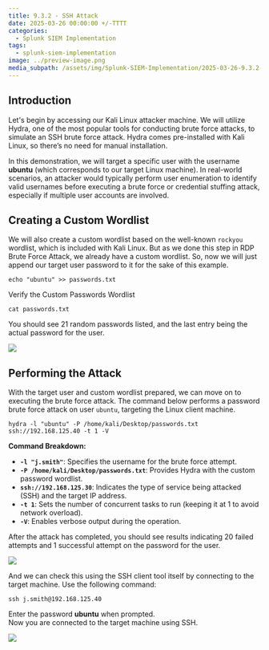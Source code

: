 ```yaml
---
title: 9.3.2 - SSH Attack
date: 2025-03-26 00:00:00 +/-TTTT
categories:
  - Splunk SIEM Implementation
tags:
  - splunk-siem-implementation
image: ../preview-image.png
media_subpath: /assets/img/Splunk-SIEM-Implementation/2025-03-26-9.3.2---SSH-Attack/
---
```


## Introduction
  
Let's begin by accessing our Kali Linux attacker machine. We will utilize Hydra, one of the most popular tools for conducting brute force attacks, to simulate an SSH brute force attack. Hydra comes pre-installed with Kali Linux, so there’s no need for manual installation.  
  
In this demonstration, we will target a specific user with the username **ubuntu** (which corresponds to our target Linux machine). In real-world scenarios, an attacker would typically perform user enumeration to identify valid usernames before executing a brute force or credential stuffing attack, especially if multiple user accounts are involved.  
  
## Creating a Custom Wordlist
  
We will also create a custom wordlist based on the well-known `rockyou` wordlist, which is included with Kali Linux. But as we done this step in RDP Brute Force Attack, we already have a custom wordlist. So, now we will just append our target user password to it for the sake of this example.

```
echo "ubuntu" >> passwords.txt
```

Verify the Custom Passwords Wordlist

```
cat passwords.txt
```

You should see 21 random passwords listed, and the last entry being the actual password for the user.  

![](2025-03-26-9.3.2---SSH-Attack-1.png)

## Performing the Attack
  
With the target user and custom wordlist prepared, we can move on to executing the brute force attack. The command below performs a password brute force attack on user `ubuntu`, targeting the Linux client machine.  
  
```
hydra -l "ubuntu" -P /home/kali/Desktop/passwords.txt ssh://192.168.125.40 -t 1 -V
```
  
**Command Breakdown:**    
- **`-l "j.smith"`**: Specifies the username for the brute force attempt.  
- **`-P /home/kali/Desktop/passwords.txt`**: Provides Hydra with the custom password wordlist.  
- **`ssh://192.168.125.30`**: Indicates the type of service being attacked (SSH) and the target IP address. 
- **`-t 1`**: Sets the number of concurrent tasks to run (keeping it at 1 to avoid network overload).  
- **`-V`**: Enables verbose output during the operation.  
  
After the attack has completed, you should see results indicating 20 failed attempts and 1 successful attempt on the password for the user.  

![](2025-03-26-9.3.2---SSH-Attack-2.png)

And we can check this using the SSH client tool itself by connecting to the target machine. Use the following command:  
  
```
ssh j.smith@192.168.125.40
```
  
Enter the password **ubuntu** when prompted.  
Now you are connected to the target machine using SSH.  

![](2025-03-26-9.3.2---SSH-Attack-3.png)


